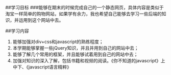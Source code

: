 ##学习目标
###能够在期末的时候完成自己的一个静态网页，具体内容是类似于淘宝一样简单的购物网站，如果学有余力，我也希望自己能够去学习一些后端的知识，并运用到这个网站中去。

##学习内容
1. 能够加强对div+css和javascript的熟练程度；
2. 本学期能够掌握一些jQuery知识，并且并用到自己的网站中去；
3. 能够了解几个常用的框架，并且能够试着用到自己的网站中去；
4. 加强对知识的深入了解，包括书籍和视频的阅读。《你不知道的javascript》上中下、《javascript语言精粹》
